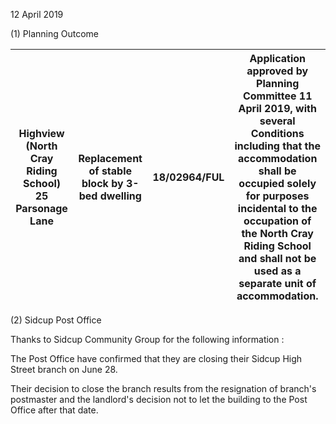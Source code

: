 12 April 2019

(1) Planning Outcome

| Highview <br>(North Cray Riding School) <br>25 Parsonage Lane | Replacement of stable block by 3-bed dwelling | 18/02964/FUL | Application approved by Planning Committee 11 April 2019, with several Conditions including that the accommodation shall be occupied solely for purposes incidental to the occupation of the North Cray Riding School and shall not be used as a separate unit of accommodation. |
| ------------------------------------------------------------- | --------------------------------------------- | ------------ | -------------------------------------------------------------------------------------------------------------------------------------------------------------------------------------------------------------------------------------------------------------------------------- |

(2) Sidcup Post Office

Thanks to Sidcup Community Group for the following information :

The Post Office have confirmed that they are closing their Sidcup High Street branch on June 28.

Their decision to close the branch results from the resignation of branch's postmaster and the landlord's decision not to let the building to the Post Office after that date.
